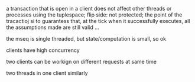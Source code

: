 a transaction that is open in a client does not affect other threads or processes using the tuplespace; flip side: not protected; the point of the tracactioj si to guarantess that, at the tick when it successfully executes, all the assumptions made are still valid ...

the mseq is single threaded, but state/computation is small, so ok

clients have high concurrency

two clients can be workign on different requests at same time

two threads in one client similarly

